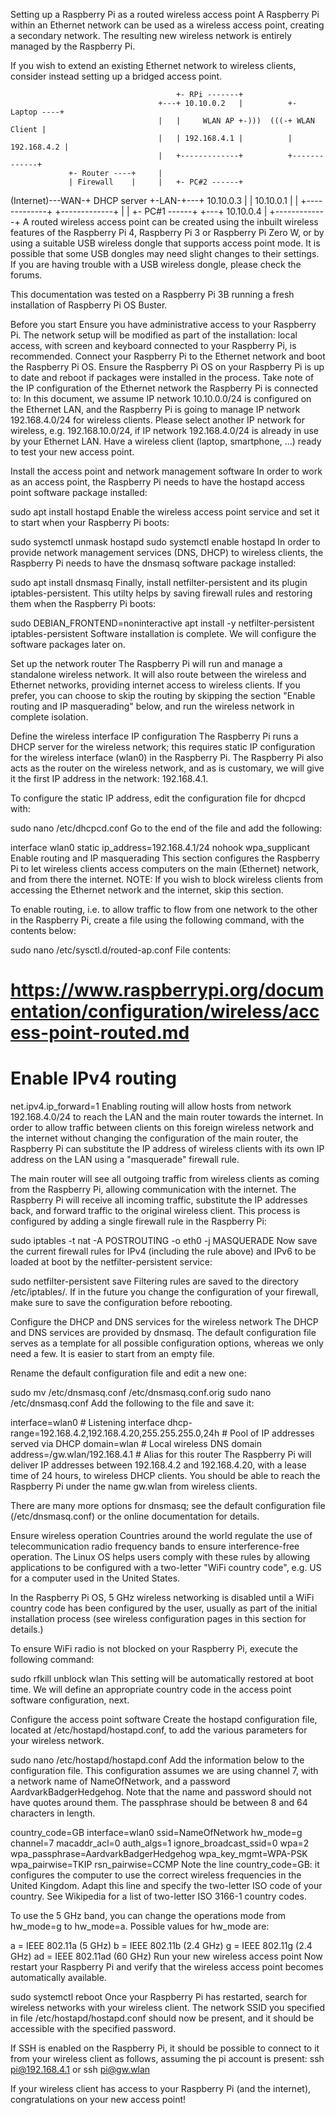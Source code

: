 Setting up a Raspberry Pi as a routed wireless access point
A Raspberry Pi within an Ethernet network can be used as a wireless access point, creating a secondary network. The resulting new wireless network is entirely managed by the Raspberry Pi.

If you wish to extend an existing Ethernet network to wireless clients, consider instead setting up a bridged access point.

                                         +- RPi -------+
                                     +---+ 10.10.0.2   |          +- Laptop ----+
                                     |   |     WLAN AP +-)))  (((-+ WLAN Client |
                                     |   | 192.168.4.1 |          | 192.168.4.2 |
                                     |   +-------------+          +-------------+
                 +- Router ----+     |
                 | Firewall    |     |   +- PC#2 ------+
(Internet)---WAN-+ DHCP server +-LAN-+---+ 10.10.0.3   |
                 |   10.10.0.1 |     |   +-------------+
                 +-------------+     |
                                     |   +- PC#1 ------+
                                     +---+ 10.10.0.4   |
                                         +-------------+
A routed wireless access point can be created using the inbuilt wireless features of the Raspberry Pi 4, Raspberry Pi 3 or Raspberry Pi Zero W, or by using a suitable USB wireless dongle that supports access point mode. It is possible that some USB dongles may need slight changes to their settings. If you are having trouble with a USB wireless dongle, please check the forums.

This documentation was tested on a Raspberry Pi 3B running a fresh installation of Raspberry Pi OS Buster.


Before you start
Ensure you have administrative access to your Raspberry Pi. The network setup will be modified as part of the installation: local access, with screen and keyboard connected to your Raspberry Pi, is recommended.
Connect your Raspberry Pi to the Ethernet network and boot the Raspberry Pi OS.
Ensure the Raspberry Pi OS on your Raspberry Pi is up to date and reboot if packages were installed in the process.
Take note of the IP configuration of the Ethernet network the Raspberry Pi is connected to:
In this document, we assume IP network 10.10.0.0/24 is configured on the Ethernet LAN, and the Raspberry Pi is going to manage IP network 192.168.4.0/24 for wireless clients.
Please select another IP network for wireless, e.g. 192.168.10.0/24, if IP network 192.168.4.0/24 is already in use by your Ethernet LAN.
Have a wireless client (laptop, smartphone, ...) ready to test your new access point.

Install the access point and network management software
In order to work as an access point, the Raspberry Pi needs to have the hostapd access point software package installed:

sudo apt install hostapd
Enable the wireless access point service and set it to start when your Raspberry Pi boots:

sudo systemctl unmask hostapd
sudo systemctl enable hostapd
In order to provide network management services (DNS, DHCP) to wireless clients, the Raspberry Pi needs to have the dnsmasq software package installed:

sudo apt install dnsmasq
Finally, install netfilter-persistent and its plugin iptables-persistent. This utilty helps by saving firewall rules and restoring them when the Raspberry Pi boots:

sudo DEBIAN_FRONTEND=noninteractive apt install -y netfilter-persistent iptables-persistent
Software installation is complete. We will configure the software packages later on.


Set up the network router
The Raspberry Pi will run and manage a standalone wireless network. It will also route between the wireless and Ethernet networks, providing internet access to wireless clients. If you prefer, you can choose to skip the routing by skipping the section "Enable routing and IP masquerading" below, and run the wireless network in complete isolation.

Define the wireless interface IP configuration
The Raspberry Pi runs a DHCP server for the wireless network; this requires static IP configuration for the wireless interface (wlan0) in the Raspberry Pi. The Raspberry Pi also acts as the router on the wireless network, and as is customary, we will give it the first IP address in the network: 192.168.4.1.

To configure the static IP address, edit the configuration file for dhcpcd with:

sudo nano /etc/dhcpcd.conf
Go to the end of the file and add the following:

interface wlan0
    static ip_address=192.168.4.1/24
    nohook wpa_supplicant
Enable routing and IP masquerading
This section configures the Raspberry Pi to let wireless clients access computers on the main (Ethernet) network, and from there the internet. NOTE: If you wish to block wireless clients from accessing the Ethernet network and the internet, skip this section.

To enable routing, i.e. to allow traffic to flow from one network to the other in the Raspberry Pi, create a file using the following command, with the contents below:

sudo nano /etc/sysctl.d/routed-ap.conf
File contents:

# https://www.raspberrypi.org/documentation/configuration/wireless/access-point-routed.md
# Enable IPv4 routing
net.ipv4.ip_forward=1
Enabling routing will allow hosts from network 192.168.4.0/24 to reach the LAN and the main router towards the internet. In order to allow traffic between clients on this foreign wireless network and the internet without changing the configuration of the main router, the Raspberry Pi can substitute the IP address of wireless clients with its own IP address on the LAN using a "masquerade" firewall rule.

The main router will see all outgoing traffic from wireless clients as coming from the Raspberry Pi, allowing communication with the internet.
The Raspberry Pi will receive all incoming traffic, substitute the IP addresses back, and forward traffic to the original wireless client.
This process is configured by adding a single firewall rule in the Raspberry Pi:

sudo iptables -t nat -A POSTROUTING -o eth0 -j MASQUERADE
Now save the current firewall rules for IPv4 (including the rule above) and IPv6 to be loaded at boot by the netfilter-persistent service:

sudo netfilter-persistent save
Filtering rules are saved to the directory /etc/iptables/. If in the future you change the configuration of your firewall, make sure to save the configuration before rebooting.

Configure the DHCP and DNS services for the wireless network
The DHCP and DNS services are provided by dnsmasq. The default configuration file serves as a template for all possible configuration options, whereas we only need a few. It is easier to start from an empty file.

Rename the default configuration file and edit a new one:

sudo mv /etc/dnsmasq.conf /etc/dnsmasq.conf.orig
sudo nano /etc/dnsmasq.conf
Add the following to the file and save it:

interface=wlan0 # Listening interface
dhcp-range=192.168.4.2,192.168.4.20,255.255.255.0,24h
                # Pool of IP addresses served via DHCP
domain=wlan     # Local wireless DNS domain
address=/gw.wlan/192.168.4.1
                # Alias for this router
The Raspberry Pi will deliver IP addresses between 192.168.4.2 and 192.168.4.20, with a lease time of 24 hours, to wireless DHCP clients. You should be able to reach the Raspberry Pi under the name gw.wlan from wireless clients.

There are many more options for dnsmasq; see the default configuration file (/etc/dnsmasq.conf) or the online documentation for details.


Ensure wireless operation
Countries around the world regulate the use of telecommunication radio frequency bands to ensure interference-free operation. The Linux OS helps users comply with these rules by allowing applications to be configured with a two-letter "WiFi country code", e.g. US for a computer used in the United States.

In the Raspberry Pi OS, 5 GHz wireless networking is disabled until a WiFi country code has been configured by the user, usually as part of the initial installation process (see wireless configuration pages in this section for details.)

To ensure WiFi radio is not blocked on your Raspberry Pi, execute the following command:

sudo rfkill unblock wlan
This setting will be automatically restored at boot time. We will define an appropriate country code in the access point software configuration, next.


Configure the access point software
Create the hostapd configuration file, located at /etc/hostapd/hostapd.conf, to add the various parameters for your wireless network.

sudo nano /etc/hostapd/hostapd.conf
Add the information below to the configuration file. This configuration assumes we are using channel 7, with a network name of NameOfNetwork, and a password AardvarkBadgerHedgehog. Note that the name and password should not have quotes around them. The passphrase should be between 8 and 64 characters in length.

country_code=GB
interface=wlan0
ssid=NameOfNetwork
hw_mode=g
channel=7
macaddr_acl=0
auth_algs=1
ignore_broadcast_ssid=0
wpa=2
wpa_passphrase=AardvarkBadgerHedgehog
wpa_key_mgmt=WPA-PSK
wpa_pairwise=TKIP
rsn_pairwise=CCMP
Note the line country_code=GB: it configures the computer to use the correct wireless frequencies in the United Kingdom. Adapt this line and specify the two-letter ISO code of your country. See Wikipedia for a list of two-letter ISO 3166-1 country codes.

To use the 5 GHz band, you can change the operations mode from hw_mode=g to hw_mode=a. Possible values for hw_mode are:

a = IEEE 802.11a (5 GHz)
b = IEEE 802.11b (2.4 GHz)
g = IEEE 802.11g (2.4 GHz)
ad = IEEE 802.11ad (60 GHz)
Run your new wireless access point
Now restart your Raspberry Pi and verify that the wireless access point becomes automatically available.

sudo systemctl reboot
Once your Raspberry Pi has restarted, search for wireless networks with your wireless client. The network SSID you specified in file /etc/hostapd/hostapd.conf should now be present, and it should be accessible with the specified password.

If SSH is enabled on the Raspberry Pi, it should be possible to connect to it from your wireless client as follows, assuming the pi account is present: ssh pi@192.168.4.1 or ssh pi@gw.wlan

If your wireless client has access to your Raspberry Pi (and the internet), congratulations on your new access point!
